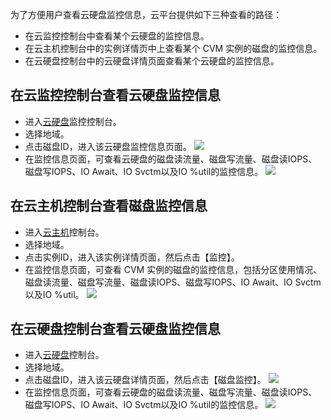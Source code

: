 
为了方便用户查看云硬盘监控信息，云平台提供如下三种查看的路径：

- 在云监控控制台中查看某个云硬盘的监控信息。
- 在云主机控制台中的实例详情页中上查看某个 CVM 实例的磁盘的监控信息。
- 在云硬盘控制台中的云硬盘详情页面查看某个云硬盘的监控信息。

## 在云监控控制台查看云硬盘监控信息

- 进入[云硬盘](https://console.cloud.tencent.com/monitor/product/cbs)监控控制台。
- 选择地域。
- 点击磁盘ID，进入该云硬盘监控信息页面。
![](https://main.qcloudimg.com/raw/d1b00c1fc47d38f6127324f6efbd8fb2.png)
- 在监控信息页面，可查看云硬盘的磁盘读流量、磁盘写流量、磁盘读IOPS、磁盘写IOPS、IO Await、IO Svctm以及IO %util的监控信息。
![](https://main.qcloudimg.com/raw/662c58226465cc8a028800bba370366e.png)
## 在云主机控制台查看磁盘监控信息

- 进入[云主机](https://console.cloud.tencent.com/cvm/cbs)控制台。
- 选择地域。
- 点击实例ID，进入该实例详情页面，然后点击【监控】。
- 在监控信息页面，可查看 CVM 实例的磁盘的监控信息，包括分区使用情况、磁盘读流量、磁盘写流量、磁盘读IOPS、磁盘写IOPS、IO Await、IO Svctm以及IO %util。
![](https://main.qcloudimg.com/raw/094d005ffe1aeb0c248d0ca516a1341a.png)
## 在云硬盘控制台查看云硬盘监控信息
- 进入[云硬盘](https://console.cloud.tencent.com/cvm/index)控制台。
- 选择地域。
- 点击磁盘ID，进入该云硬盘详情页面，然后点击【磁盘监控】。
![](https://main.qcloudimg.com/raw/3e6d8d6bfbca619c3c1fb9e215e77645.png)
- 在监控信息页面，可查看云硬盘的磁盘读流量、磁盘写流量、磁盘读IOPS、磁盘写IOPS、IO Await、IO Svctm以及IO %util的监控信息。
![](https://main.qcloudimg.com/raw/c4bb2483e61ec73dad95ef1b32c92a1d.png)
